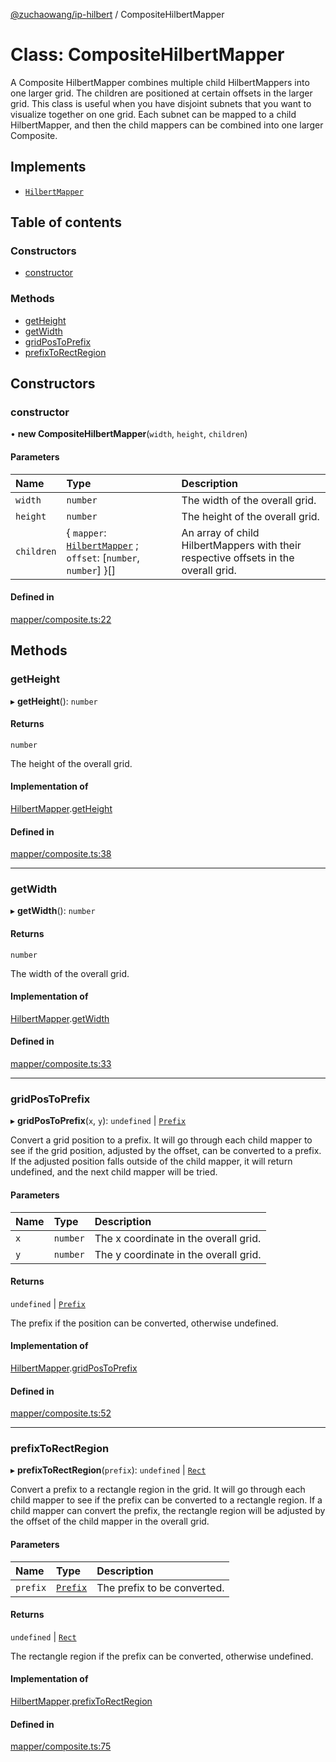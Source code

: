 [@zuchaowang/ip-hilbert](../README.md) / CompositeHilbertMapper

# Class: CompositeHilbertMapper

A Composite HilbertMapper combines multiple child HilbertMappers into one larger grid.
The children are positioned at certain offsets in the larger grid.
This class is useful when you have disjoint subnets that you want to visualize together on one grid.
Each subnet can be mapped to a child HilbertMapper, and then the child mappers can be combined
into one larger Composite.

## Implements

- [`HilbertMapper`](../interfaces/HilbertMapper.md)

## Table of contents

### Constructors

- [constructor](CompositeHilbertMapper.md#constructor)

### Methods

- [getHeight](CompositeHilbertMapper.md#getheight)
- [getWidth](CompositeHilbertMapper.md#getwidth)
- [gridPosToPrefix](CompositeHilbertMapper.md#gridpostoprefix)
- [prefixToRectRegion](CompositeHilbertMapper.md#prefixtorectregion)

## Constructors

### constructor

• **new CompositeHilbertMapper**(`width`, `height`, `children`)

#### Parameters

| Name | Type | Description |
| :------ | :------ | :------ |
| `width` | `number` | The width of the overall grid. |
| `height` | `number` | The height of the overall grid. |
| `children` | { `mapper`: [`HilbertMapper`](../interfaces/HilbertMapper.md) ; `offset`: [`number`, `number`]  }[] | An array of child HilbertMappers with their respective offsets in the overall grid. |

#### Defined in

[mapper/composite.ts:22](https://github.com/ZuchaoWang/ip-hilbert/blob/4255698/src/mapper/composite.ts#L22)

## Methods

### getHeight

▸ **getHeight**(): `number`

#### Returns

`number`

The height of the overall grid.

#### Implementation of

[HilbertMapper](../interfaces/HilbertMapper.md).[getHeight](../interfaces/HilbertMapper.md#getheight)

#### Defined in

[mapper/composite.ts:38](https://github.com/ZuchaoWang/ip-hilbert/blob/4255698/src/mapper/composite.ts#L38)

___

### getWidth

▸ **getWidth**(): `number`

#### Returns

`number`

The width of the overall grid.

#### Implementation of

[HilbertMapper](../interfaces/HilbertMapper.md).[getWidth](../interfaces/HilbertMapper.md#getwidth)

#### Defined in

[mapper/composite.ts:33](https://github.com/ZuchaoWang/ip-hilbert/blob/4255698/src/mapper/composite.ts#L33)

___

### gridPosToPrefix

▸ **gridPosToPrefix**(`x`, `y`): `undefined` \| [`Prefix`](../interfaces/Prefix.md)

Convert a grid position to a prefix.
It will go through each child mapper to see if the grid position, adjusted by the offset,
can be converted to a prefix. If the adjusted position falls outside of the child mapper,
it will return undefined, and the next child mapper will be tried.

#### Parameters

| Name | Type | Description |
| :------ | :------ | :------ |
| `x` | `number` | The x coordinate in the overall grid. |
| `y` | `number` | The y coordinate in the overall grid. |

#### Returns

`undefined` \| [`Prefix`](../interfaces/Prefix.md)

The prefix if the position can be converted, otherwise undefined.

#### Implementation of

[HilbertMapper](../interfaces/HilbertMapper.md).[gridPosToPrefix](../interfaces/HilbertMapper.md#gridpostoprefix)

#### Defined in

[mapper/composite.ts:52](https://github.com/ZuchaoWang/ip-hilbert/blob/4255698/src/mapper/composite.ts#L52)

___

### prefixToRectRegion

▸ **prefixToRectRegion**(`prefix`): `undefined` \| [`Rect`](../interfaces/Rect.md)

Convert a prefix to a rectangle region in the grid.
It will go through each child mapper to see if the prefix can be converted to a rectangle region.
If a child mapper can convert the prefix, the rectangle region will be adjusted by the offset
of the child mapper in the overall grid.

#### Parameters

| Name | Type | Description |
| :------ | :------ | :------ |
| `prefix` | [`Prefix`](../interfaces/Prefix.md) | The prefix to be converted. |

#### Returns

`undefined` \| [`Rect`](../interfaces/Rect.md)

The rectangle region if the prefix can be converted, otherwise undefined.

#### Implementation of

[HilbertMapper](../interfaces/HilbertMapper.md).[prefixToRectRegion](../interfaces/HilbertMapper.md#prefixtorectregion)

#### Defined in

[mapper/composite.ts:75](https://github.com/ZuchaoWang/ip-hilbert/blob/4255698/src/mapper/composite.ts#L75)
